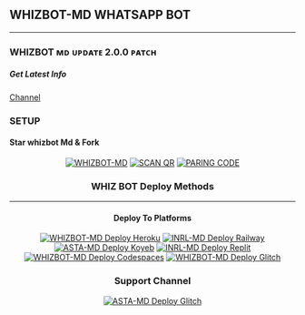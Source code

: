 ## WHIZBOT-MD WHATSAPP BOT

***

### WHIZBOT ᴍᴅ ᴜᴘᴅᴀᴛᴇ 2.0.0 ᴘᴀᴛᴄʜ
##### Get Latest Info
[Channel](https://whatsapp.com/channel/0029VacWsSl3LdQOmWZrBj0l)

### SETUP
#### Star whizbot Md & Fork

<center>
<a href="https://github.com/Unknownbotic/WHIZBOT-Md/fork"><img title="WHIZBOT-MD" src="https://img.shields.io/badge/FORK ASTA-MD-h?color=black&style=for-the-badge&logo=stackshare"></a>  <a href="https://asta-app-52c5fcbed3fa.herokuapp.com/qr"><img title="SCAN QR " src="https://img.shields.io/badge/SCAN QR -h?color=black&style=for-the-badge&logo=msi"></a> <a href="https://asta-app-52c5fcbed3fa.herokuapp.com/pair"><img title="PARING CODE" src="https://img.shields.io/badge/PARING CODE -h?color=black&style=for-the-badge&logo=msi"></a>

 ### WHIZ BOT Deploy Methods


-------

#### Deploy To Platforms

<a href="https://heroku.com/deploy?template=https://github.com/Unknownbotic/WHIZBOT-Md"><img title="WHIZBOT-MD Deploy Heroku" src="https://img.shields.io/badge/DEPLOY HEROKU-h?color=black&style=for-the-badge&logo=heroku"></a> 
 <a href="https://railway.app/project/"><img title="INRL-MD Deploy Railway" src="https://img.shields.io/badge/DEPLOY RAILWAY-h?color=black&style=for-the-badge&logo=Railway"></a>  <a href="https://app.koyeb.com/apps/deploy?type=git&repository=github.com/Astropeda/Asta-Md&branch=main&env[SESSION_ID]&env[OWNER_NUMBER]=18763351213&env[MONGODB_URI]&&env[OWNER_NAME]=Asta&env[KOYEB_API]&env[PREFIX]=.&env[WAPRESENCE]&env[AUTO_READ_STATUS]=false&env[DISABLE_PM]=false&env[PACK_AUTHER]=whatsapp+bot&env[PACK_NAME]=Asta+MD&env[STYLE]=0&env[MODE]=private&env[READ_MESSAGE]=false&env[THEME]=Whatsappbot&env[WARN_COUNT]=3&env[BLOCK_JID]=null&env[TIME_ZONE]=Africa/Lagos&name=asta-md&env[KOYEB_NAME]=asta-md&env[SUDO]=null&env[THUMB_IMAGE]=https://imgur.com/dMwGOUP.jpg"><img title="ASTA-MD Deploy Koyeb" src="https://img.shields.io/badge/DEPLOY KOYEB-h?color=black&style=for-the-badge&logo=koyeb"></a>  <a href="https://replit.com/github/Astropeda/Asta-Md"><img title="INRL-MD Deploy Replit" src="https://img.shields.io/badge/DEPLOY REPLIT-h?color=black&style=for-the-badge&logo=Replit"></a>  <a href="https://github.com/codespaces/new?skip_quickstart=true&machine=standardLinux32gb&repo=763349202&ref=main&geo=UsWest"><img title="WHIZBOT-MD Deploy Codespaces" src="https://img.shields.io/badge/DEPLOY CODESPACES-h?color=black&style=for-the-badge&logo=github"></a>  <a href="https://glitch.com/"><img title="WHIZBOT-MD Deploy Glitch" src="https://img.shields.io/badge/DEPLOY GLITCH-h?color=black&style=for-the-badge&logo=glitch"></a>

 ### Support Channel

<a href="https://whatsapp.com/channel/0029VaPGt3QEwEjpBXT4Rv0z"><img title="ASTA-MD Deploy Glitch" src="https://img.shields.io/badge/WHATSAPP CHANNEL-h?color=black&style=for-the-badge&logo=whatsapp"></a>
